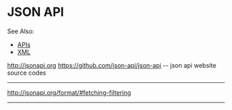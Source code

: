 # JSON API

See Also:
 - [APIs](APIs.md)
 - [XML](XML.md)

http://jsonapi.org
https://github.com/json-api/json-api  -- json api website source codes

---

http://jsonapi.org/format/#fetching-filtering

---

